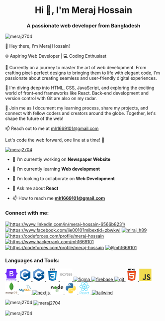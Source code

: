 <h1 align="center">Hi 👋, I'm Meraj Hossain</h1>
<h3 align="center">A passionate web developer from Bangladesh</h3>

<p align="left"> <img src="https://komarev.com/ghpvc/?username=meraj2704&label=Profile%20views&color=0e75b6&style=flat" alt="meraj2704" /> </p>
👋 Hey there, I'm Meraj Hossain!

🌐 Aspiring Web Developer | 💻 Coding Enthusiast

🚀 Currently on a journey to master the art of web development. From crafting pixel-perfect designs to bringing them to life with elegant code, I'm passionate about creating seamless and user-friendly digital experiences.

🎯 I'm diving deep into HTML, CSS, JavaScript, and exploring the exciting world of front-end frameworks like React. Back-end development and version control with Git are also on my radar.

🌱 Join me as I document my learning process, share my projects, and connect with fellow coders and creators around the globe. Together, let's shape the future of the web!

📫 Reach out to me at mh1669101@gmail.com

Let's code the web forward, one line at a time! 🌟


<p align="left"> <a href="https://github.com/ryo-ma/github-profile-trophy"><img src="https://github-profile-trophy.vercel.app/?username=meraj2704" alt="meraj2704" /></a> </p>

- 🔭 I’m currently working on **Newspaper Website**

- 🌱 I’m currently learning **Web development**

- 👯 I’m looking to collaborate on **Web Development**

- 💬 Ask me about **React**

- 📫 How to reach me **mh1669101@gmail.com**

<h3 align="left">Connect with me:</h3>
<p align="left">
<a href="https://linkedin.com/in/https://www.linkedin.com/in/meraj-hossain-6566b8231/" target="blank"><img align="center" src="https://raw.githubusercontent.com/rahuldkjain/github-profile-readme-generator/master/src/images/icons/Social/linked-in-alt.svg" alt="https://www.linkedin.com/in/meraj-hossain-6566b8231/" height="30" width="40" /></a>
<a href="https://fb.com/https://www.facebook.com/ije0010?mibextid=zbwkwl" target="blank"><img align="center" src="https://raw.githubusercontent.com/rahuldkjain/github-profile-readme-generator/master/src/images/icons/Social/facebook.svg" alt="https://www.facebook.com/ije0010?mibextid=zbwkwl" height="30" width="40" /></a>
<a href="https://instagram.com/miraj_h89" target="blank"><img align="center" src="https://raw.githubusercontent.com/rahuldkjain/github-profile-readme-generator/master/src/images/icons/Social/instagram.svg" alt="miraj_h89" height="30" width="40" /></a>
<a href="https://www.codechef.com/users/https://codeforces.com/profile/meraj-hossain" target="blank"><img align="center" src="https://cdn.jsdelivr.net/npm/simple-icons@3.1.0/icons/codechef.svg" alt="https://codeforces.com/profile/meraj-hossain" height="30" width="40" /></a>
<a href="https://www.hackerrank.com/https://www.hackerrank.com/mh1669101" target="blank"><img align="center" src="https://raw.githubusercontent.com/rahuldkjain/github-profile-readme-generator/master/src/images/icons/Social/hackerrank.svg" alt="https://www.hackerrank.com/mh1669101" height="30" width="40" /></a>
<a href="https://codeforces.com/profile/https://codeforces.com/profile/meraj-hossain" target="blank"><img align="center" src="https://raw.githubusercontent.com/rahuldkjain/github-profile-readme-generator/master/src/images/icons/Social/codeforces.svg" alt="https://codeforces.com/profile/meraj-hossain" height="30" width="40" /></a>
<a href="https://www.hackerearth.com/@mh1669101" target="blank"><img align="center" src="https://raw.githubusercontent.com/rahuldkjain/github-profile-readme-generator/master/src/images/icons/Social/hackerearth.svg" alt="@mh1669101" height="30" width="40" /></a>
</p>

<h3 align="left">Languages and Tools:</h3>
<p align="left"> <a href="https://getbootstrap.com" target="_blank" rel="noreferrer"> <img src="https://raw.githubusercontent.com/devicons/devicon/master/icons/bootstrap/bootstrap-plain-wordmark.svg" alt="bootstrap" width="40" height="40"/> </a> <a href="https://www.cprogramming.com/" target="_blank" rel="noreferrer"> <img src="https://raw.githubusercontent.com/devicons/devicon/master/icons/c/c-original.svg" alt="c" width="40" height="40"/> </a> <a href="https://www.w3schools.com/cpp/" target="_blank" rel="noreferrer"> <img src="https://raw.githubusercontent.com/devicons/devicon/master/icons/cplusplus/cplusplus-original.svg" alt="cplusplus" width="40" height="40"/> </a> <a href="https://www.w3schools.com/css/" target="_blank" rel="noreferrer"> <img src="https://raw.githubusercontent.com/devicons/devicon/master/icons/css3/css3-original-wordmark.svg" alt="css3" width="40" height="40"/> </a> <a href="https://expressjs.com" target="_blank" rel="noreferrer"> <img src="https://raw.githubusercontent.com/devicons/devicon/master/icons/express/express-original-wordmark.svg" alt="express" width="40" height="40"/> </a> <a href="https://www.figma.com/" target="_blank" rel="noreferrer"> <img src="https://www.vectorlogo.zone/logos/figma/figma-icon.svg" alt="figma" width="40" height="40"/> </a> <a href="https://firebase.google.com/" target="_blank" rel="noreferrer"> <img src="https://www.vectorlogo.zone/logos/firebase/firebase-icon.svg" alt="firebase" width="40" height="40"/> </a> <a href="https://git-scm.com/" target="_blank" rel="noreferrer"> <img src="https://www.vectorlogo.zone/logos/git-scm/git-scm-icon.svg" alt="git" width="40" height="40"/> </a> <a href="https://www.w3.org/html/" target="_blank" rel="noreferrer"> <img src="https://raw.githubusercontent.com/devicons/devicon/master/icons/html5/html5-original-wordmark.svg" alt="html5" width="40" height="40"/> </a> <a href="https://developer.mozilla.org/en-US/docs/Web/JavaScript" target="_blank" rel="noreferrer"> <img src="https://raw.githubusercontent.com/devicons/devicon/master/icons/javascript/javascript-original.svg" alt="javascript" width="40" height="40"/> </a> <a href="https://www.mongodb.com/" target="_blank" rel="noreferrer"> <img src="https://raw.githubusercontent.com/devicons/devicon/master/icons/mongodb/mongodb-original-wordmark.svg" alt="mongodb" width="40" height="40"/> </a> <a href="https://www.mysql.com/" target="_blank" rel="noreferrer"> <img src="https://raw.githubusercontent.com/devicons/devicon/master/icons/mysql/mysql-original-wordmark.svg" alt="mysql" width="40" height="40"/> </a> <a href="https://nextjs.org/" target="_blank" rel="noreferrer"> <img src="https://cdn.worldvectorlogo.com/logos/nextjs-2.svg" alt="nextjs" width="40" height="40"/> </a> <a href="https://nodejs.org" target="_blank" rel="noreferrer"> <img src="https://raw.githubusercontent.com/devicons/devicon/master/icons/nodejs/nodejs-original-wordmark.svg" alt="nodejs" width="40" height="40"/> </a> <a href="https://www.python.org" target="_blank" rel="noreferrer"> <img src="https://raw.githubusercontent.com/devicons/devicon/master/icons/python/python-original.svg" alt="python" width="40" height="40"/> </a> <a href="https://reactjs.org/" target="_blank" rel="noreferrer"> <img src="https://raw.githubusercontent.com/devicons/devicon/master/icons/react/react-original-wordmark.svg" alt="react" width="40" height="40"/> </a> <a href="https://tailwindcss.com/" target="_blank" rel="noreferrer"> <img src="https://www.vectorlogo.zone/logos/tailwindcss/tailwindcss-icon.svg" alt="tailwind" width="40" height="40"/> </a> </p>

<p><img align="left" src="https://github-readme-stats.vercel.app/api/top-langs?username=meraj2704&show_icons=true&locale=en&layout=compact" alt="meraj2704" /></p>

<p>&nbsp;<img align="center" src="https://github-readme-stats.vercel.app/api?username=meraj2704&show_icons=true&locale=en" alt="meraj2704" /></p>

<p><img align="center" src="https://github-readme-streak-stats.herokuapp.com/?user=meraj2704&" alt="meraj2704" /></p>
